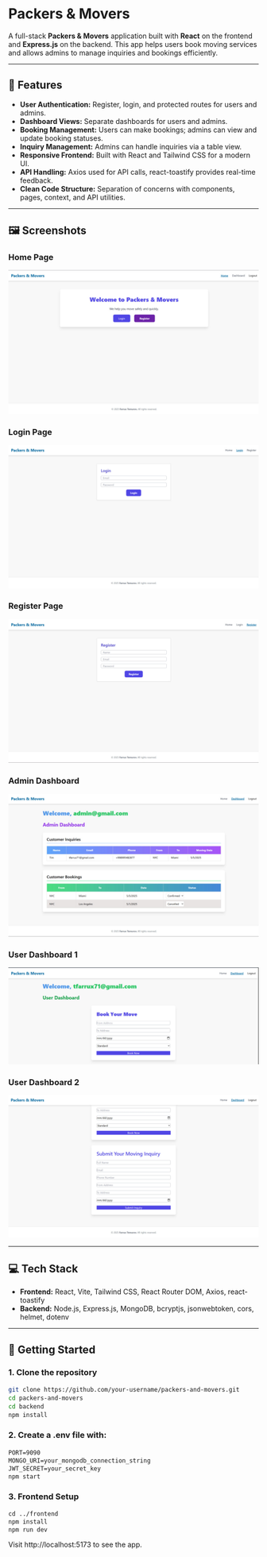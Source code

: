 # Packers & Movers

A full-stack **Packers & Movers** application built with **React** on the frontend and **Express.js** on the backend. This app helps users book moving services and allows admins to manage inquiries and bookings efficiently.

---

## 📌 Features

- **User Authentication:** Register, login, and protected routes for users and admins.  
- **Dashboard Views:** Separate dashboards for users and admins.  
- **Booking Management:** Users can make bookings; admins can view and update booking statuses.  
- **Inquiry Management:** Admins can handle inquiries via a table view.  
- **Responsive Frontend:** Built with React and Tailwind CSS for a modern UI.  
- **API Handling:** Axios used for API calls, react-toastify provides real-time feedback.  
- **Clean Code Structure:** Separation of concerns with components, pages, context, and API utilities.

---

## 🖼 Screenshots

### Home Page
![Home](assets/home.jpg)

### Login Page
![Login](assets/login.jpg)

### Register Page
![Register](assets/register.jpg)

### Admin Dashboard
![Admin Dashboard](assets/admin-dashboard.jpg)

### User Dashboard 1
![User Dashboard 1](assets/user-dashboard1.jpg)

### User Dashboard 2
![User Dashboard 2](assets/user-dashboard2.jpg)

---

## 💻 Tech Stack

- **Frontend:** React, Vite, Tailwind CSS, React Router DOM, Axios, react-toastify  
- **Backend:** Node.js, Express.js, MongoDB, bcryptjs, jsonwebtoken, cors, helmet, dotenv  

---

## 🚀 Getting Started

### 1. Clone the repository
```bash
git clone https://github.com/your-username/packers-and-movers.git
cd packers-and-movers
cd backend
npm install
```
### 2. Create a .env file with:
```
PORT=9090
MONGO_URI=your_mongodb_connection_string
JWT_SECRET=your_secret_key
npm start
```
### 3. Frontend Setup
```
cd ../frontend
npm install
npm run dev
```
Visit http://localhost:5173 to see the app.

